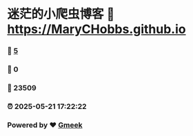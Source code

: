 # 迷茫的小爬虫博客 :link: https://MaryCHobbs.github.io 
### :page_facing_up: [5](https://MaryCHobbs.github.io/tag.html) 
### :speech_balloon: 0 
### :hibiscus: 23509 
### :alarm_clock: 2025-05-21 17:22:22 
### Powered by :heart: [Gmeek](https://github.com/Meekdai/Gmeek)
